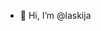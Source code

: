 - 👋 Hi, I’m @laskija



<!---
laskija/laskija is a ✨ special ✨ repository because its `README.md` (this file) appears on your GitHub profile.
You can click the Preview link to take a look at your changes.
--->
